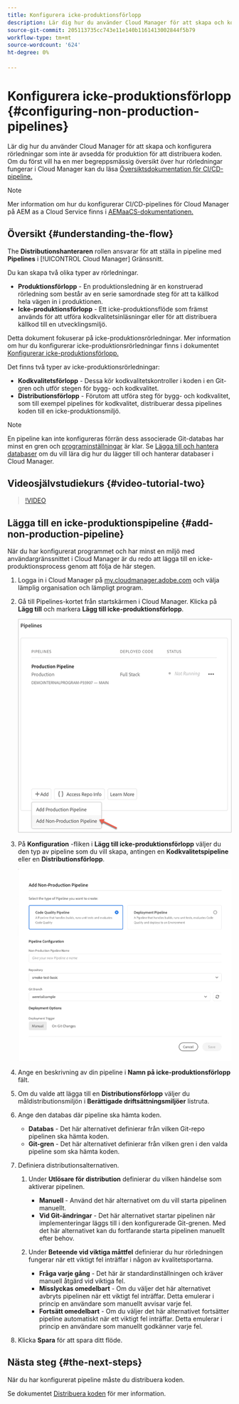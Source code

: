 ```yaml
---
title: Konfigurera icke-produktionsförlopp
description: Lär dig hur du använder Cloud Manager för att skapa och konfigurera rörledningar som inte är avsedda för produktion för att distribuera koden.
source-git-commit: 205113735cc743e11e140b1161413002844f5b79
workflow-type: tm+mt
source-wordcount: '624'
ht-degree: 0%

---
```



# Konfigurera icke-produktionsförlopp {#configuring-non-production-pipelines}

Lär dig hur du använder Cloud Manager för att skapa och konfigurera rörledningar som inte är avsedda för produktion för att distribuera koden. Om du först vill ha en mer begreppsmässig översikt över hur rörledningar fungerar i Cloud Manager kan du läsa [Översiktsdokumentation för CI/CD-pipeline.](ci-cd-pipeline.md)

>[!NOTE]
>
>Mer information om hur du konfigurerar CI/CD-pipelines för Cloud Manager på AEM as a Cloud Service finns i [AEMaaCS-dokumentationen.](https://experienceleague.adobe.com/docs/experience-manager-cloud-service/implementing/using-cloud-manager/configure-pipeline.html#using-cloud-manager)

## Översikt {#understanding-the-flow}

The **Distributionshanteraren** rollen ansvarar för att ställa in pipeline med **Pipelines** i [!UICONTROL Cloud Manager] Gränssnitt.

Du kan skapa två olika typer av rörledningar.

* **Produktionsförlopp** - En produktionsledning är en konstruerad rörledning som består av en serie samordnade steg för att ta källkod hela vägen in i produktionen.
* **Icke-produktionsförlopp** - Ett icke-produktionsflöde som främst används för att utföra kodkvalitetsinläsningar eller för att distribuera källkod till en utvecklingsmiljö.

Detta dokument fokuserar på icke-produktionsrörledningar. Mer information om hur du konfigurerar icke-produktionsrörledningar finns i dokumentet [Konfigurerar icke-produktionsförlopp.](configuring-non-production-pipelines.md)

Det finns två typer av icke-produktionsrörledningar:

* **Kodkvalitetsförlopp** - Dessa kör kodkvalitetskontroller i koden i en Git-gren och utför stegen för bygg- och kodkvalitet.
* **Distributionsförlopp** - Förutom att utföra steg för bygg- och kodkvalitet, som till exempel pipelines för kodkvalitet, distribuerar dessa pipelines koden till en icke-produktionsmiljö.

>[!NOTE]
>
>En pipeline kan inte konfigureras förrän dess associerade Git-databas har minst en gren och [programinställningar](setting-up-program.md) är klar. Se [Lägga till och hantera databaser](cloud-manager-repositories.md) om du vill lära dig hur du lägger till och hanterar databaser i Cloud Manager.

## Videosjälvstudiekurs {#video-tutorial-two}

>[!VIDEO](https://video.tv.adobe.com/v/26316/)

## Lägga till en icke-produktionspipeline {#add-non-production-pipeline}

När du har konfigurerat programmet och har minst en miljö med användargränssnittet i Cloud Manager är du redo att lägga till en icke-produktionsprocess genom att följa de här stegen.

1. Logga in i Cloud Manager på [my.cloudmanager.adobe.com](https://my.cloudmanager.adobe.com) och välja lämplig organisation och lämpligt program.

1. Gå till Pipelines-kortet från startskärmen i Cloud Manager. Klicka på **Lägg till** och markera **Lägg till icke-produktionsförlopp**.

   ![Lägg till icke-produktionsflöde](/help/using/assets/configure-pipelines/nonprod-pipeline-add1.png)

1. På **Konfiguration** -fliken i **Lägg till icke-produktionsförlopp** väljer du den typ av pipeline som du vill skapa, antingen en **Kodkvalitetspipeline** eller en **Distributionsförlopp**.


   ![Välj pipelinetyp](/help/using/assets/configure-pipelines/add-non-production-pipeline.png)

1. Ange en beskrivning av din pipeline i **Namn på icke-produktionsförlopp** fält.

1. Om du valde att lägga till en **Distributionsförlopp** väljer du måldistributionsmiljön i **Berättigade driftsättningsmiljöer** listruta.

1. Ange den databas där pipeline ska hämta koden.

   * **Databas** - Det här alternativet definierar från vilken Git-repo pipelinen ska hämta koden.
   * **Git-gren** - Det här alternativet definierar från vilken gren i den valda pipeline som ska hämta koden.

1. Definiera distributionsalternativen.

   1. Under **Utlösare för distribution** definierar du vilken händelse som aktiverar pipelinen.

      * **Manuell** - Använd det här alternativet om du vill starta pipelinen manuellt.
      * **Vid Git-ändringar** - Det här alternativet startar pipelinen när implementeringar läggs till i den konfigurerade Git-grenen. Med det här alternativet kan du fortfarande starta pipelinen manuellt efter behov.
   1. Under **Beteende vid viktiga måttfel** definierar du hur rörledningen fungerar när ett viktigt fel inträffar i någon av kvalitetsportarna.

      * **Fråga varje gång** - Det här är standardinställningen och kräver manuell åtgärd vid viktiga fel.
      * **Misslyckas omedelbart** - Om du väljer det här alternativet avbryts pipelinen när ett viktigt fel inträffar. Detta emulerar i princip en användare som manuellt avvisar varje fel.
      * **Fortsätt omedelbart** - Om du väljer det här alternativet fortsätter pipeline automatiskt när ett viktigt fel inträffar. Detta emulerar i princip en användare som manuellt godkänner varje fel.


1. Klicka **Spara** för att spara ditt flöde.

## Nästa steg {#the-next-steps}

När du har konfigurerat pipeline måste du distribuera koden.

Se dokumentet [Distribuera koden](deploying-code.md) för mer information.
